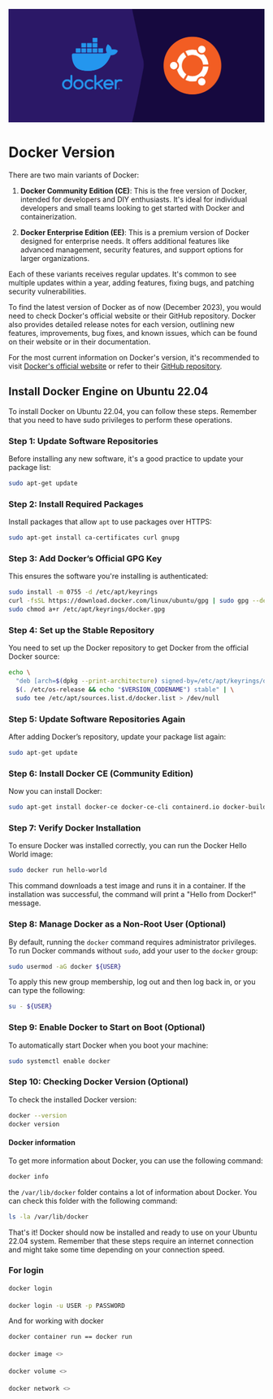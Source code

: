 ![install-docker-engine-ubuntu-22-04-banner](../.gitbook/assets/56-install-docker-engine-ubuntu-22-04-banner.jpg)

# Docker Version

There are two main variants of Docker:

1. **Docker Community Edition (CE)**: This is the free version of Docker, intended for developers and DIY enthusiasts. It's ideal for individual developers and small teams looking to get started with Docker and containerization.

2. **Docker Enterprise Edition (EE)**: This is a premium version of Docker designed for enterprise needs. It offers additional features like advanced management, security features, and support options for larger organizations.

Each of these variants receives regular updates. It's common to see multiple updates within a year, adding features, fixing bugs, and patching security vulnerabilities.

To find the latest version of Docker as of now (December 2023), you would need to check Docker's official website or their GitHub repository. Docker also provides detailed release notes for each version, outlining new features, improvements, bug fixes, and known issues, which can be found on their website or in their documentation. 

For the most current information on Docker's version, it's recommended to visit [Docker's official website](https://www.docker.com/) or refer to their [GitHub repository](https://github.com/docker).

## Install Docker Engine on Ubuntu 22.04

To install Docker on Ubuntu 22.04, you can follow these steps. Remember that you need to have sudo privileges to perform these operations.

### Step 1: Update Software Repositories
Before installing any new software, it's a good practice to update your package list:

```bash
sudo apt-get update
```

### Step 2: Install Required Packages
Install packages that allow `apt` to use packages over HTTPS:

```bash
sudo apt-get install ca-certificates curl gnupg
```

### Step 3: Add Docker’s Official GPG Key
This ensures the software you're installing is authenticated:

```bash
sudo install -m 0755 -d /etc/apt/keyrings
curl -fsSL https://download.docker.com/linux/ubuntu/gpg | sudo gpg --dearmor -o /etc/apt/keyrings/docker.gpg
sudo chmod a+r /etc/apt/keyrings/docker.gpg
```

### Step 4: Set up the Stable Repository
You need to set up the Docker repository to get Docker from the official Docker source:

```bash
echo \
  "deb [arch=$(dpkg --print-architecture) signed-by=/etc/apt/keyrings/docker.gpg] https://download.docker.com/linux/ubuntu \
  $(. /etc/os-release && echo "$VERSION_CODENAME") stable" | \
  sudo tee /etc/apt/sources.list.d/docker.list > /dev/null
```

### Step 5: Update Software Repositories Again
After adding Docker’s repository, update your package list again:

```bash
sudo apt-get update
```

### Step 6: Install Docker CE (Community Edition)
Now you can install Docker:

```bash
sudo apt-get install docker-ce docker-ce-cli containerd.io docker-buildx-plugin docker-compose-plugin
```

### Step 7: Verify Docker Installation
To ensure Docker was installed correctly, you can run the Docker Hello World image:

```bash
sudo docker run hello-world
```

This command downloads a test image and runs it in a container. If the installation was successful, the command will print a "Hello from Docker!" message.

### Step 8: Manage Docker as a Non-Root User (Optional)
By default, running the `docker` command requires administrator privileges. To run Docker commands without `sudo`, add your user to the `docker` group:

```bash
sudo usermod -aG docker ${USER}
```

To apply this new group membership, log out and then log back in, or you can type the following:

```bash
su - ${USER}
```

### Step 9: Enable Docker to Start on Boot (Optional)
To automatically start Docker when you boot your machine:

```bash
sudo systemctl enable docker
```

### Step 10: Checking Docker Version (Optional)
To check the installed Docker version:

```bash
docker --version
docker version
```

#### Docker information

To get more information about Docker, you can use the following command:

```bash
docker info
```

the `/var/lib/docker` folder contains a lot of information about Docker. You can check this folder with the following command:

```bash
ls -la /var/lib/docker
```


That's it! Docker should now be installed and ready to use on your Ubuntu 22.04 system. Remember that these steps require an internet connection and might take some time depending on your connection speed.

### For login

```bash
docker login

docker login -u USER -p PASSWORD
```

And for working with docker

```bash
docker container run == docker run

docker image <>

docker volume <>

docker network <>
```
